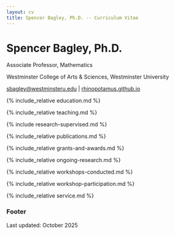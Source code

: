 ```yaml
---
layout: cv
title: Spencer Bagley, Ph.D. -- Curriculum Vitae
---
```

#  Spencer Bagley, Ph.D.

Associate Professor, Mathematics

Westminster College of Arts & Sciences, Westminster University


<div id="webaddress">
<a href="sbagley@westminsteru.edu">sbagley@westminsteru.edu</a>
| <a href="https://rhinopotamus.github.io">rhinopotamus.github.io</a>
</div>


{% include_relative education.md %}

{% include_relative teaching.md %}

{% include research-supervised.md %}

{% include_relative publications.md %}

{% include_relative grants-and-awards.md %}

{% include_relative ongoing-research.md %}

{% include_relative workshops-conducted.md %}

{% include_relative workshop-participation.md %}

{% include_relative service.md %}

### Footer

Last updated: October 2025


